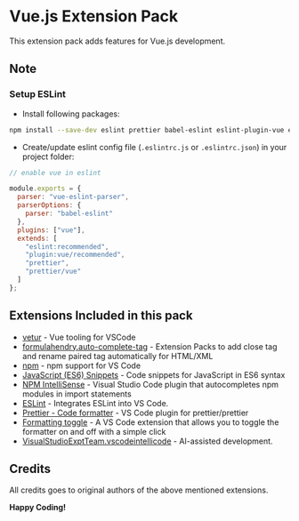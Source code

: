 # Vue.js Extension Pack

This extension pack adds features for Vue.js development.

## Note

### Setup ESLint

- Install following packages:

```bash
npm install --save-dev eslint prettier babel-eslint eslint-plugin-vue eslint-plugin-prettier eslint-config-prettier vue-eslint-parser
```

- Create/update eslint config file (`.eslintrc.js` or `.eslintrc.json`) in your project folder:

```js
// enable vue in eslint

module.exports = {
  parser: "vue-eslint-parser",
  parserOptions: {
    parser: "babel-eslint"
  },
  plugins: ["vue"],
  extends: [
    "eslint:recommended",
    "plugin:vue/recommended",
    "prettier",
    "prettier/vue"
  ]
};
```

## Extensions Included in this pack

- [vetur](https://marketplace.visualstudio.com/items?itemName=octref.vetur) -
  Vue tooling for VSCode
- [formulahendry.auto-complete-tag](https://marketplace.visualstudio.com/items?itemName=formulahendry.auto-complete-tag) -
  Extension Packs to add close tag and rename paired tag automatically for HTML/XML
- [npm](https://marketplace.visualstudio.com/items?itemName=eg2.vscode-npm-script) -
  npm support for VS Code
- [JavaScript (ES6) Snippets](https://marketplace.visualstudio.com/items?itemName=xabikos.JavaScriptSnippets) -
  Code snippets for JavaScript in ES6 syntax
- [NPM IntelliSense](https://marketplace.visualstudio.com/items?itemName=christian-kohler.npm-intellisense) -
  Visual Studio Code plugin that autocompletes npm modules in import statements
- [ESLint](https://marketplace.visualstudio.com/items?itemName=dbaeumer.vscode-eslint) -
  Integrates ESLint into VS Code.
- [Prettier - Code formatter](https://marketplace.visualstudio.com/items?itemName=esbenp.prettier-vscode) -
  VS Code plugin for prettier/prettier
- [Formatting toggle](https://marketplace.visualstudio.com/items?itemName=tombonnike.vscode-status-bar-format-toggle) - A VS Code extension that allows you to toggle the formatter on and off with a simple click
- [VisualStudioExptTeam.vscodeintellicode](https://marketplace.visualstudio.com/items?itemName=VisualStudioExptTeam.vscodeintellicode) - AI-assisted development.

## Credits

All credits goes to original authors of the above mentioned extensions.

**Happy Coding!**
